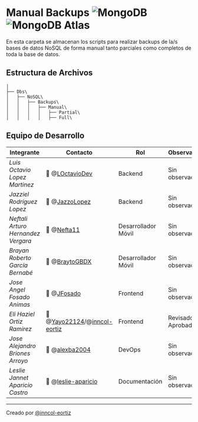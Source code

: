 # Manual Backups ![MongoDB](https://img.shields.io/badge/MongoDB-4EA94B?style=for-the-badge&logo=mongodb&logoColor=white) ![MongoDB Atlas](https://img.shields.io/badge/MongoDB%20Atlas-4EA94B?style=for-the-badge&logo=mongodb&logoColor=white)

En esta carpeta se almacenan los scripts para realizar backups de la/s bases de datos NoSQL de forma manual tanto parciales como completos de toda la base de datos.

## Estructura de Archivos

    │
    ├── Dbs\
    │   ├── NoSQL\
    │   │   ├── Backups\
    │   │   │   ├── Manual\
    │   │   │   │   ├── Partial\
    │   │   │   │   ├── Full\

## Equipo de Desarrollo

| Integrante                         | Contacto                                                                                         | Rol                 | Observaciones           |
| ---------------------------------- | ------------------------------------------------------------------------------------------------ | ------------------- | ----------------------- |
| _Luis Octavio Lopez Martinez_      | 📧 @[LOctavioDev](https://github.com/LOctavioDev)                                                | Backend             | Sin observaciones       |
| _Jazziel Rodriguez Lopez_          | 📧 @[JazzoLopez](https://github.com/JazzoLopez)                                                  | Backend             | Sin observaciones       |
| _Neftali Arturo Hernandez Vergara_ | 📧 @[Nefta11](https://github.com/Nefta11)                                                        | Desarrollador Móvil | Sin observaciones       |
| _Brayan Roberto García Bernabé_    | 📧 @[BraytoGBDX](https://github.com/BraytoGBDX)                                                  | Desarrollador Móvil | Sin observaciones       |
| _Jose Angel Fosado Animas_         | 📧 @[JFosado](https://github.com/jfosado)                                                        | Frontend            | Sin observaciones       |
| _Eli Haziel Ortiz Ramirez_         | 📧 @[Yayo22124](https://github.com/Yayo22124)/@[inncol-eortiz](https://github.com/inncol-eortiz) | Frontend            | Revisado y Aprobado :+1 |
| _Jose Alejandro Briones Arroyo_    | 📧 @[alexba2004](https://github.com/alexba2004)                                                  | DevOps              | Sin observaciones       |
| _Leslie Jannet Aparicio Castro_    | 📧 @[leslie-aparicio](https://github.com/leslie-aparicio)                                        | Documentación       | Sin observaciones       |

--- 

Creado por [@inncol-eortiz](https://github.com/inncol-eortiz)
